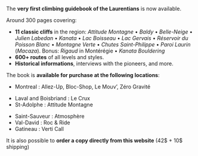 The **very first climbing guidebook of the Laurentians** is now available.

Around 300 pages covering:

- **11 classic cliffs** in the region:
  _Attitude Montagne_ • _Baldy_ • _Belle-Neige_ • _Julien Labedan_ • _Kanata_ • _Lac Boisseau_ • _Lac Gervais_ • _Réservoir du Poisson Blanc_ • _Montagne Verte_ • _Chutes Saint-Philippe_ • _Paroi Laurin_ (_Macaza_). Bonus: _Rigaud_ in Montérégie • _Kanata Bouldering_
- **600+ routes** of all levels and styles.
- **Historical informations**, interviews with the pioneers, and more.

The book is **available for purchase at the following locations**:

- Montreal : Allez-Up, Bloc-Shop, Le Mouv’, Zéro Gravité
<!-- - Montréal : magasins MEC, centres d’escalade Allez-Up, Bloc-Shop, Le Mouv’, Zéro Gravité -->
- Laval and Boisbriand : Le Crux
- St-Adolphe : Attitude Montagne
<!-- - La Conception : Montagne d’Argent -->
<!-- - Sherbrooke et Saint-Sauveur : Atmosphère -->
- Saint-Sauveur : Atmosphère
- Val-David : Roc & Ride
- Gatineau : Verti Call
<!-- - Trois Rivières : Maikan Aventure -->
<!-- - Québec : centres d’escalade Délire Escalade -->
<!-- - Magog: D-Vert -->

It is also possible to **order a copy directly from this website** (42$ + 10$ shipping)
